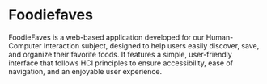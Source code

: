# Foodiefaves
FoodieFaves is a web-based application developed for our Human-Computer Interaction subject, designed to help users easily discover, save, and organize their favorite foods. It features a simple, user-friendly interface that follows HCI principles to ensure accessibility, ease of navigation, and an enjoyable user experience.
